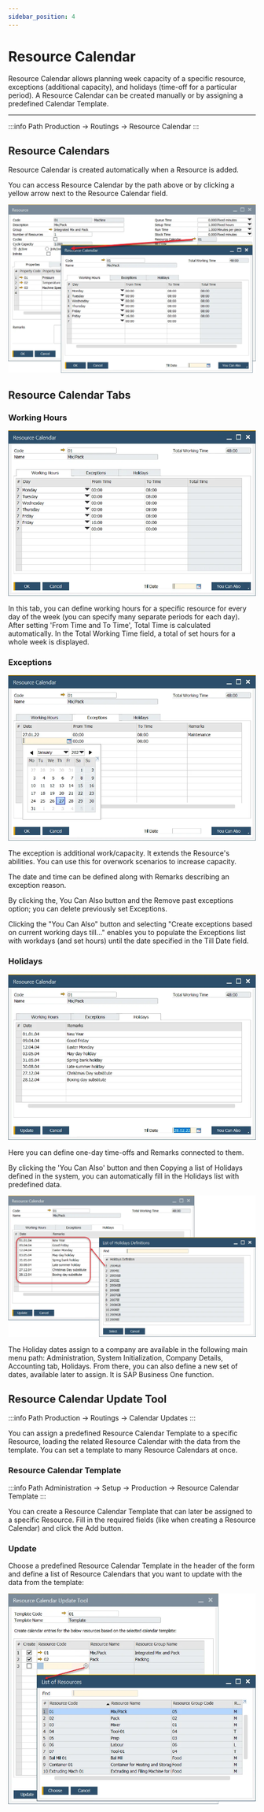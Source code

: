 ```yaml
---
sidebar_position: 4
---
```


# Resource Calendar

Resource Calendar allows planning week capacity of a specific resource, exceptions (additional capacity), and holidays (time-off for a particular period). A Resource Calendar can be created manually or by assigning a predefined Calendar Template.

---

:::info Path
    Production → Routings → Resource Calendar
:::

## Resource Calendars

Resource Calendar is created automatically when a Resource is added.

You can access Resource Calendar by the path above or by clicking a yellow arrow next to the Resource Calendar field.

![Resource Calendar Yellow Arrow](./media/resource-calendar/resource-calendar-yellow-arrow.webp)

## Resource Calendar Tabs

### Working Hours

![Resource Calendar Working Hours](./media/resource-calendar/resource-calendar-working-hours.webp)

In this tab, you can define working hours for a specific resource for every day of the week (you can specify many separate periods for each day). After setting 'From Time and To Time', Total Time is calculated automatically. In the Total Working Time field, a total of set hours for a whole week is displayed.

### Exceptions

![Resource Calendar Exceptions](./media/resource-calendar/resource-calendar-exceptions.webp)

The exception is additional work/capacity. It extends the Resource's abilities. You can use this for overwork scenarios to increase capacity.

The date and time can be defined along with Remarks describing an exception reason.

By clicking the, You Can Also button and the Remove past exceptions option; you can delete previously set Exceptions.

Clicking the "You Can Also" button and selecting "Create exceptions based on current working days till..." enables you to populate the Exceptions list with workdays (and set hours) until the date specified in the Till Date field.

### Holidays

![Resource Calendar Holidays](./media/resource-calendar/resource-calendar-holidays.webp)

Here you can define one-day time-offs and Remarks connected to them.

By clicking the 'You Can Also' button and then Copying a list of Holidays defined in the system, you can automatically fill in the Holidays list with predefined data.

![Resource Calendar Holidays Update](./media/resource-calendar/resource-calendar-holidays-update.webp)

The Holiday dates assign to a company are available in the following main menu path: Administration, System Initialization, Company Details, Accounting tab, Holidays. From there, you can also define a new set of dates, available later to assign. It is SAP Business One function.

## Resource Calendar Update Tool

:::info Path
    Production → Routings → Calendar Updates
:::

You can assign a predefined Resource Calendar Template to a specific Resource, loading the related Resource Calendar with the data from the template. You can set a template to many Resource Calendars at once.

### Resource Calendar Template

:::info Path
    Administration → Setup → Production → Resource Calendar Template
:::

You can create a Resource Calendar Template that can later be assigned to a specific Resource. Fill in the required fields (like when creating a Resource Calendar) and click the Add button.

### Update

Choose a predefined Resource Calendar Template in the header of the form and define a list of Resource Calendars that you want to update with the data from the template:

![Resource Calendar Update Tool](./media/resource-calendar/resource-calendar-update-tool-resource.webp)
